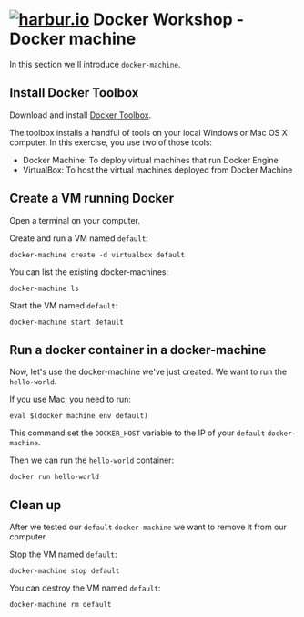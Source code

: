 # [![harbur.io](https://harbur.io/logo/Color/Logo/Harbur-70x70.png)](http://harbur.io) Docker Workshop - Docker machine

In this section we'll introduce `docker-machine`.

## Install Docker Toolbox

Download and install [Docker Toolbox](https://www.docker.com/docker-toolbox).

The toolbox installs a handful of tools on your local Windows or Mac OS X computer. In this exercise, you use two of those tools:

* Docker Machine: To deploy virtual machines that run Docker Engine
* VirtualBox: To host the virtual machines deployed from Docker Machine


## Create a VM running Docker

Open a terminal on your computer. 

Create and run a VM named `default`:

```
docker-machine create -d virtualbox default
```

You can list the existing docker-machines:

```
docker-machine ls
```


Start the VM named `default`:

```
docker-machine start default
```

## Run a docker container in a docker-machine

Now, let's use the docker-machine we've just created. We want to run the `hello-world`.

If you use Mac, you need to run:
```
eval $(docker machine env default)
```

This command set the `DOCKER_HOST` variable to the IP of your `default` `docker-machine`.

Then we can run the `hello-world` container:
```
docker run hello-world
```


## Clean up

After we tested our `default` `docker-machine` we want to remove it from our computer.

Stop the VM named `default`:

```
docker-machine stop default
```

You can destroy the VM named `default`:

```
docker-machine rm default
```


